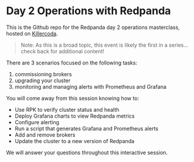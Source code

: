# Day 2 Operations with Redpanda

This is the Github repo for the Redpanda day 2 operations masterclass, hosted on [Killercoda](https://killercoda.com/vuldin).

> Note: As this is a broad topic, this event is likely the first in a series... check back for additional content!

There are 3 scenarios focused on the following tasks:

1. commissioning brokers
2. upgrading your cluster
3. monitoring and managing alerts with Prometheus and Grafana

You will come away from this session knowing how to:

- Use RPK to verify cluster status and health
- Deploy Grafana charts to view Redpanda metrics
- Configure alerting
- Run a script that generates Grafana and Prometheus alerts
- Add and remove brokers
- Update the cluster to a new version of Redpanda

We will answer your questions throughout this interactive session.

